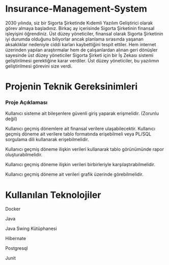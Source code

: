 # Insurance-Management-System

2030 yılında, siz bir Sigorta Şirketinde Kıdemli Yazılım Geliştirici olarak görev almaya başladınız. Birkaç ay
içerisinde Sigorta Şirketinin finansal işleyişini öğrendiniz. Üst düzey yöneticiler, finansal olarak Sigorta
Şirketinin iyi durumda olduğunu biliyorlar ancak planlama sırasında yaşanan aksaklıklar nedeniyle ciddi
karları kaybettiğini tespit ettiler. Hem internet üzerinden yapılan araştırmalar hem de çalışanlardan alınan
geri dönüşler sayesinde üst düzey yöneticiler Sigorta Şirketi için bir İş Zekası sistemi geliştirilmesi
gerektiğine karar verdiler. Üst düzey yöneticiler, bu yazılımın geliştirilmesi görevini size verdi.


# Projenin Teknik Gereksinimleri

### Proje Açıklaması
Kullanıcı sisteme ait bileşenlere güvenli giriş yaparak erişmelidir. (Zorunlu değil)

Kullanıcı geçmiş dönemlere ait finansal verilere ulaşabilecektir. Kullanıcı geçmiş döneme ait verilere tablo formatında erişebilmeli veya PL/SQL sorgulama dili kullanarak erişebilmelidir.

Kullanıcı geçmiş döneme ilişkin verileri kullanarak tablo görünümünde rapor oluşturabilmelidir.

Kullanıcı geçmiş döneme ilişkin verileri birbirleriyle karşılaştırabilmelidir.

Kullanıcı geçmiş döneme ait verileri grafik üzerinde görebilmelidir.


# Kullanılan Teknolojiler

Docker

Java

Java Swing Kütüphanesi

Hibernate

Postgresql

Junit
